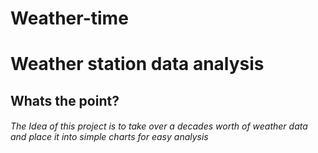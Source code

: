 # Weather-time #
# Weather station data analysis #
## Whats the point? ##
###### The Idea of this project is to take over a decades worth of weather data and place it into simple charts for easy analysis #######